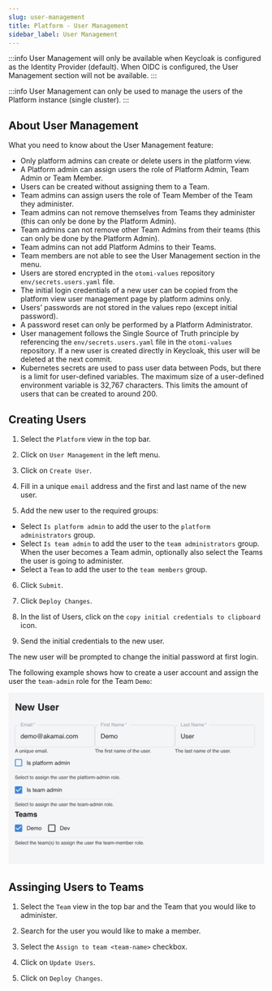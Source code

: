 ```yaml
---
slug: user-management
title: Platform - User Management
sidebar_label: User Management
---
```


:::info
User Management will only be available when Keycloak is configured as the Identity Provider (default). When OIDC is configured, the User Management section will not be available.
:::

:::info
User Management can only be used to manage the users of the Platform instance (single cluster).
:::

## About User Management

What you need to know about the User Management feature:

- Only platform admins can create or delete users in the platform view.
- A Platform admin can assign users the role of Platform Admin, Team Admin or Team Member.
- Users can be created without assigning them to a Team.
- Team admins can assign users the role of Team Member of the Team they administer.
- Team admins can not remove themselves from Teams they administer (this can only be done by the Platform Admin).
- Team admins can not remove other Team Admins from their teams (this can only be done by the Platform Admin).
- Team admins can not add Platform Admins to their Teams.
- Team members are not able to see the User Management section in the menu.
- Users are stored encrypted in the `otomi-values` repository `env/secrets.users.yaml` file.
- The initial login credentials of a new user can be copied from the platform view user management page by platform admins only.
- Users’ passwords are not stored in the values repo (except initial password).
- A password reset can only be performed by a Platform Administrator.
- User management follows the Single Source of Truth principle by referencing the `env/secrets.users.yaml` file in the `otomi-values` repository. If a new user is created directly in Keycloak, this user will be deleted at the next commit.
- Kubernetes secrets are used to pass user data between Pods, but there is a limit for user-defined variables. The maximum size of a user-defined environment variable is 32,767 characters. This limits the amount of users that can be created to around 200.

## Creating Users

1. Select the `Platform` view in the top bar.

2. Click on `User Management` in the left menu.

3. Click on `Create User`.

4. Fill in a unique `email` address and the first and last name of the new user.

5. Add the new user to the required groups:

- Select `Is platform admin` to add the user to the `platform administrators` group.
- Select `Is team admin` to add the user to the `team administrators` group. When the user becomes a Team admin, optionally also select the Teams the user is going to administer.
- Select a `Team` to add the user to the `team members` group.

6. Click `Submit`.

7. Click `Deploy Changes`.

8. In the list of Users, click on the `copy initial credentials to clipboard` icon.

9. Send the initial credentials to the new user.

The new user will be prompted to change the initial password at first login.

The following example shows how to create a user account and assign the user the `team-admin` role for the Team `Demo`:

![User Management](../../img/create-user.png)

## Assinging Users to Teams

1. Select the `Team` view in the top bar and the Team that you would like to administer.

2. Search for the user you would like to make a member.

3. Select the `Assign to team <team-name>` checkbox.

4. Click on `Update Users`.

5. Click on `Deploy Changes`.





